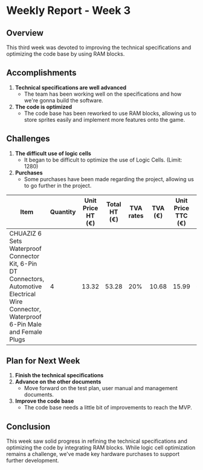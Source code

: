 # Weekly Report - Week 3

## Overview

This third week was devoted to improving the technical specifications and optimizing the code base by using RAM blocks.

## Accomplishments

1. **Technical specifications are well advanced**
    - The team has been working well on the specifications and how we're gonna build the software.
2. **The code is optimized**
    - The code base has been reworked to use RAM blocks, allowing us to store sprites easily and implement more features onto the game.

## Challenges

1. **The difficult use of logic cells**
    - It began to be difficult to optimize the use of Logic Cells. (Limit: 1280)
2. **Purchases**
    - Some purchases have been made regarding the project, allowing us to go further in the project.

| Item | Quantity | Unit Price HT (€) | **Total HT (€)** | TVA rates | TVA (€) | Unit Price TTC (€) | **Total TTC (€)** |
|--------|----------|----------------|-----------|-----------|-----------|-----------|-----------|
| CHUAZIZ 6 Sets Waterproof Connector Kit, 6-Pin DT Connectors, Automotive Electrical Wire Connector, Waterproof 6-Pin Male and Female Plugs | 4 | 13.32 | 53.28 | 20% | 10.68 | 15.99 | 63.96 |

## Plan for Next Week

1. **Finish the technical specifications**
2. **Advance on the other documents**
    - Move forward on the test plan, user manual and management documents.
3. **Improve the code base**
    - The code base needs a little bit of improvements to reach the MVP.

## Conclusion

This week saw solid progress in refining the technical specifications and optimizing the code by integrating RAM blocks. While logic cell optimization remains a challenge, we've made key hardware purchases to support further development.

